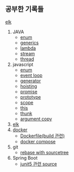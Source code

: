 ## 공부한 기록들

[elk](https://github.com/qweasd147/StudyNote/tree/master/elk)

1. JAVA
    * [enum](https://github.com/qweasd147/StudyNote/tree/master/java/src/enums)
    * [generics](https://github.com/qweasd147/StudyNote/tree/master/java/src/generics)
    * [lambda](https://github.com/qweasd147/StudyNote/tree/master/java/src/lambda)
    * [stream](https://github.com/qweasd147/StudyNote/tree/master/java/src/stream)
    * [thread](https://github.com/qweasd147/StudyNote/tree/master/java/src/thread)
2. javascript
    * [enum](https://github.com/qweasd147/StudyNote/tree/master/javascript/closure)
    * [event loop](https://github.com/qweasd147/StudyNote/tree/master/javascript/eventLoop)
    * [generator](https://github.com/qweasd147/StudyNote/tree/master/javascript/generator)
    * [hoisting](https://github.com/qweasd147/StudyNote/tree/master/javascript/hoisting)
    * [promise](https://github.com/qweasd147/StudyNote/tree/master/javascript/promise)
    * [prototype](https://github.com/qweasd147/StudyNote/tree/master/javascript/prototype)
    * [scope](https://github.com/qweasd147/StudyNote/tree/master/javascript/scope)
    * [this](https://github.com/qweasd147/StudyNote/tree/master/javascript/thisBind)
    * [thunk](https://github.com/qweasd147/StudyNote/tree/master/javascript/thunk)
    * [argument copy](https://github.com/qweasd147/StudyNote/tree/master/javascript/valueCopy)
3. [elk](https://github.com/qweasd147/StudyNote/tree/master/elk)
4. [docker](https://github.com/qweasd147/StudyNote/tree/master/docker)
    * [Dockerfile(build 관련)](https://github.com/qweasd147/StudyNote/tree/master/docker/dockerfile)
    * [docker compose](https://github.com/qweasd147/StudyNote/tree/master/docker/docker-compose)
5. git
    * [rebase with sourcetree](https://github.com/qweasd147/StudyNote/tree/master/git/rebase)
6. Spring Boot
    * [junit5 관련 source](https://github.com/qweasd147/StudyNote/tree/master/springboot/junit5)

